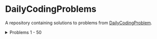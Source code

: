 # DailyCodingProblems

A repository containing solutions to problems from [DailyCodingProblem](https://www.dailycodingproblem.com/).

<details>
  <summary>Problems 1 - 50</summary>

  1. [Problem #1](solutions/dcp_1/)
  2. [Problem #2](solutions/dcp_2/)
  3. [Problem #3](solutions/dcp_3/)
  4. [Problem #4](solutions/dcp_4/)
  5. [Problem #5](solutions/dcp_5/)
  6. [Problem #6](solutions/dcp_6/)
  7. [Problem #7](solutions/dcp_7/)
  8. [Problem #8](solutions/dcp_8/)
  9. [Problem #9](solutions/dcp_9/)
  10. [Problem #10](solutions/dcp_10/)
  11. [Problem #11](solutions/dcp_11/)
  12. [Problem #12](solutions/dcp_12/)
  13. [Problem #13](solutions/dcp_13/)
  14. [Problem #14](solutions/dcp_14/)
  15. [Problem #15](solutions/dcp_15/)
  16. [Problem #16](solutions/dcp_16/)
  17. [Problem #17](solutions/dcp_17/)
  18. [Problem #18](solutions/dcp_18/)
  19. [Problem #19](solutions/dcp_19/)
  20. [Problem #20](solutions/dcp_20/)
  21. [Problem #21](solutions/dcp_21/)
  22. [Problem #22](solutions/dcp_22/)
  23. [Problem #23](solutions/dcp_23/)
  24. [Problem #24](solutions/dcp_24/)
  25. [Problem #25](solutions/dcp_25/)
  26. [Problem #26](solutions/dcp_26/)
  27. [Problem #27](solutions/dcp_27/)
  28. [Problem #28](solutions/dcp_28/)
  29. [Problem #29](solutions/dcp_29/)
  30. [Problem #30](solutions/dcp_30/)
  31. [Problem #31](solutions/dcp_31/)
  32. [Problem #32](solutions/dcp_32/) **Unsolved**
  33. [Problem #33](solutions/dcp_33/)
  34. [Problem #34](solutions/dcp_34/)
  35. [Problem #35](solutions/dcp_35/)
  36. [Problem #36](solutions/dcp_36/)
  37. [Problem #37](solutions/dcp_37/)
  38. [Problem #38](solutions/dcp_38/)
  39. [Problem #39](solutions/dcp_39/)
  40. [Problem #40](solutions/dcp_40/)
  41. [Problem #41](solutions/dcp_41/)
  42. [Problem #42](solutions/dcp_42/)
  43. [Problem #43](solutions/dcp_43/)
  44. [Problem #44](solutions/dcp_44/)

</details>
